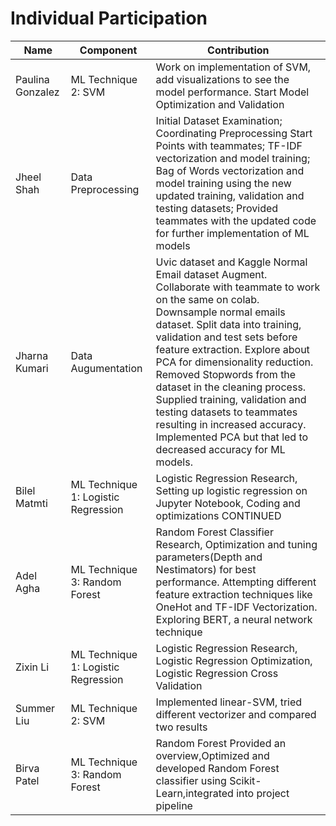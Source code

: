# Individual Participation

| Name             | Component                              | Contribution                                                                          |
| ---------------- | -------------------------------------- | ------------------------------------------------------------------------------------- |
| Paulina Gonzalez | ML Technique 2: SVM                    | Work on implementation of SVM, add visualizations to see the model performance. Start Model Optimization and Validation|
| Jheel Shah       | Data Preprocessing                     | Initial Dataset Examination; Coordinating Preprocessing Start Points with teammates; TF-IDF vectorization and model training; Bag of Words vectorization and model training using the new updated training, validation and testing datasets; Provided teammates with the updated code for further implementation of ML models|
| Jharna Kumari    | Data Augumentation                     | Uvic dataset and Kaggle Normal Email dataset Augment. Collaborate with teammate to work on the same on colab. Downsample normal emails dataset. Split data into training, validation and test sets before feature extraction. Explore about PCA for dimensionality reduction. Removed Stopwords from the dataset in the cleaning process. Supplied training, validation and testing datasets to teammates resulting in increased accuracy. Implemented PCA but that led to decreased accuracy for ML models. |
| Bilel Matmti     | ML Technique 1: Logistic Regression    | Logistic Regression Research, Setting up logistic regression on Jupyter Notebook, Coding and optimizations CONTINUED     |       
| Adel Agha        | ML Technique 3: Random Forest          | Random Forest Classifier Research, Optimization and tuning parameters(Depth and Nestimators) for best performance. Attempting different feature extraction techniques like OneHot and TF-IDF Vectorization. Exploring BERT, a neural network technique                          |
| Zixin Li         | ML Technique 1: Logistic Regression    | Logistic Regression Research, Logistic Regression Optimization, Logistic Regression Cross Validation                                                          |
| Summer Liu       | ML Technique 2: SVM                    | Implemented linear-SVM, tried different vectorizer and compared two results |                    
| Birva Patel      | ML Technique 3: Random Forest          | Random Forest Provided an overview,Optimized and developed Random Forest classifier using Scikit-Learn,integrated into project pipeline  |                         


